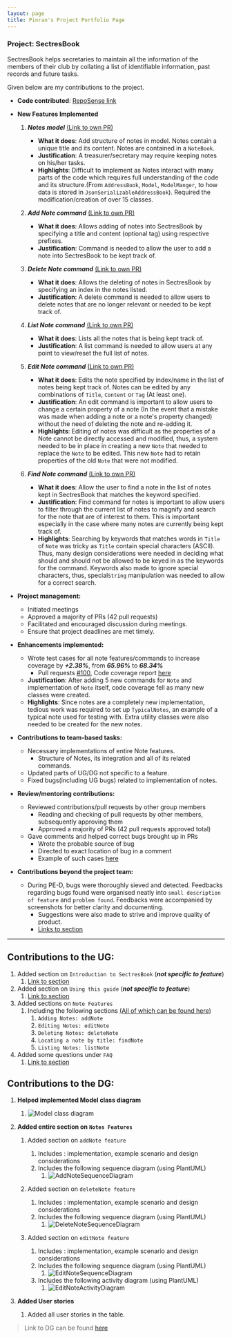 ```yaml
---
layout: page
title: Pinran's Project Portfolio Page
---
```


### Project: SectresBook

SectresBook helps secretaries to maintain all the information of the members of their club by collating a list of identifiable information, past records and future tasks.

Given below are my contributions to the project.
* **Code contributed**: [RepoSense link](https://nus-cs2103-ay2223s1.github.io/tp-dashboard/?search=pinran-j&breakdown=true)

* **New Features Implemented**

  1. **_Notes model_** [(Link to own PR)](https://github.com/AY2223S1-CS2103T-W12-2/tp/pull/54)
     * **What it does**: Add structure of notes in model. Notes contain a unique title and its content. Notes are contained in a `NoteBook`.
     * **Justification**: A treasurer/secretary may require keeping notes on his/her tasks.
     * **Highlights**: Difficult to implement as Notes interact with many parts of the code which requires full understanding of the code and its structure.(From `AddressBook`, `Model`, `ModelManger`, to how data is stored in `JsonSerializableAddressBook`). Required the modification/creation of over 15 classes.

  2. **_Add Note command_** [(Link to own PR)](https://github.com/AY2223S1-CS2103T-W12-2/tp/pull/54)
     * **What it does**: Allows adding of notes into SectresBook by specifying a title and content (optional tag) using respective prefixes.
     * **Justification**: Command is needed to allow the user to add a note into SectresBook to be kept track of.
     
  3. **_Delete Note command_** [(Link to own PR)](https://github.com/AY2223S1-CS2103T-W12-2/tp/pull/54)
     * **What it does**: Allows the deleting of notes in SectresBook by specifying an index in the notes listed.
     * **Justification**: A delete command is needed to allow users to delete notes that are no longer relevant or needed to be kept track of.

  4. **_List Note command_** [(Link to own PR)](https://github.com/AY2223S1-CS2103T-W12-2/tp/pull/54)
     * **What it does**: Lists all the notes that is being kept track of.
     * **Justification**: A list command is needed to allow users at any point to view/reset the full list of notes.

  5. **_Edit Note command_** [(Link to own PR)](https://github.com/AY2223S1-CS2103T-W12-2/tp/pull/81)
     * **What it does**: Edits the note specified by index/name in the list of notes being kept track of. Notes can be edited by any combinations of `Title`, `Content` or `Tag` (At least one).
     * **Justification**: An edit command is important to allow users to change a certain property of a note (In the event that a mistake was made when adding a note or a note's property changed) without the need of deleting the note and re-adding it.
     * **Highlights**: Editing of notes was difficult as the properties of a Note cannot be directly accessed and modified, thus, a system needed to be in place in creating a new `Note` that needed to replace the `Note` to be edited. This new `Note` had to retain properties of the old `Note` that were not modified.

  6. **_Find Note command_** [(Link to own PR)](https://github.com/AY2223S1-CS2103T-W12-2/tp/pull/81)
     * **What it does**: Allow the user to find a note in the list of notes kept in SectresBook that matches the keyword specified.
     * **Justification**: Find command for notes is important to allow users to filter through the current list of notes to magnify and search for the note that are of interest to them. This is important especially in the case where many notes are currently being kept track of. 
     * **Highlights**: Searching by keywords that matches words in `Title` of `Note` was tricky as `Title` contain special characters (ASCII). Thus, many design considerations were needed in deciding what should and should not be allowed to be keyed in as the keywords for the command. Keywords also made to ignore special characters, thus, special`String` manipulation was needed to allow for a correct search. 
   
* **Project management:**
  * Initiated meetings 
  * Approved a majority of PRs (42 pull requests)
  * Facilitated and encouraged discussion during meetings.
  * Ensure that project deadlines are met timely.

* **Enhancements implemented:**
  * Wrote test cases for all note features/commands to increase coverage by ***+2.38%***, from ***65.96%*** to ***68.34%***
    * Pull requests [#100](https://github.com/AY2223S1-CS2103T-W12-2/tp/pull/100), Code coverage report [here](https://app.codecov.io/gh/AY2223S1-CS2103T-W12-2/tp/commit/2591db4951ad72aca890421c00da739c76e687ee)
  * **Justification**: After adding 5 new commands for `Note` and implementation of `Note` itself, code coverage fell as many new classes were created.
  * **Highlights**: Since notes are a completely new implementation, tedious work was required to set up `TypicalNotes`, an example of a typical note used for testing with. Extra utility classes were also needed to be created for the new notes.

* **Contributions to team-based tasks:**
  * Necessary implementations of entire Note features.
    * Structure of Notes, its integration and all of its related commands.
  * Updated parts of UG/DG not specific to a feature.
  * Fixed bugs(including UG bugs) related to implementation of notes.

* **Review/mentoring contributions:**
  * Reviewed contributions/pull requests by other group members
    * Reading and checking of pull requests by other members, subsequently approving them
    * Approved a majority of PRs (42 pull requests approved total)
  * Gave comments and helped correct bugs brought up in PRs
    * Wrote the probable source of bug
    * Directed to exact location of bug in a comment
    * Example of such cases [here](https://github.com/AY2223S1-CS2103T-W12-2/tp/pull/75#pullrequestreview-1158333153)

* **Contributions beyond the project team:**
  * During PE-D, bugs were thoroughly sieved and detected. Feedbacks regarding bugs found were organised neatly into `small description of feature` and `problem found`. Feedbacks were accompanied by screenshots for better clarity and documenting.
    * Suggestions were also made to strive and improve quality of product.
    * [Links to section](https://github.com/Pinran-J/ped/issues)

-------------------

## Contributions to the UG:
1. Added section on `Introduction to SectresBook` (***not specific to feature***)
   1. [Link to section](https://ay2223s1-cs2103t-w12-2.github.io/tp/UserGuide.html#introduction-to-sectresbook)
2. Added section on `Using this guide` (***not specific to feature***)
   1. [Link to section](https://ay2223s1-cs2103t-w12-2.github.io/tp/UserGuide.html#using-this-guide)
3. Added sections on `Note Features`
   1. Including the following sections [(All of which can be found here)](https://ay2223s1-cs2103t-w12-2.github.io/tp/UserGuide.html#note-features)
      1. `Adding Notes: addNote`
      2. `Editing Notes: editNote`
      3. `Deleting Notes: deleteNote`
      4. `Locating a note by title: findNote`
      5. `Listing Notes: listNote`
4. Added some questions under `FAQ`
   1. [Link to section](https://ay2223s1-cs2103t-w12-2.github.io/tp/UserGuide.html#faq)
   

## Contributions to the DG:
1. **Helped implemented Model class diagram**
   1. ![Model class diagram](../images/ModelClassDiagram.png)


2. **Added entire section on `Notes Features`**
   1. Added section on `addNote feature`
      1. Includes : implementation, example scenario and design considerations 
      2. Includes the following sequence diagram (using PlantUML)
         1. ![AddNoteSequenceDiagram](../images/AddNoteSequenceDiagram.png)
      
   2. Added section on `deleteNote feature`
      1. Includes : implementation, example scenario and design considerations
      2. Includes the following sequence diagram (using PlantUML)
         1. ![DeleteNoteSequenceDiagram](../images/DeleteNoteSequenceDiagram.png)
   
   3. Added section on `editNote feature`
      1. Includes : implementation, example scenario and design considerations
      2. Includes the following sequence diagram (using PlantUML)
         1. ![EditNoteSequenceDiagram](../images/EditNoteSequenceDiagram.png)
      3. Includes the following activity diagram (using PlantUML)
         1. ![EditNoteActivityDiagram](../images/EditNoteActivityDiagram.png)
3. **Added User stories**
   1. Added all user stories in the table.

> Link to DG can be found [here](https://ay2223s1-cs2103t-w12-2.github.io/tp/DeveloperGuide.html)

  <br>
